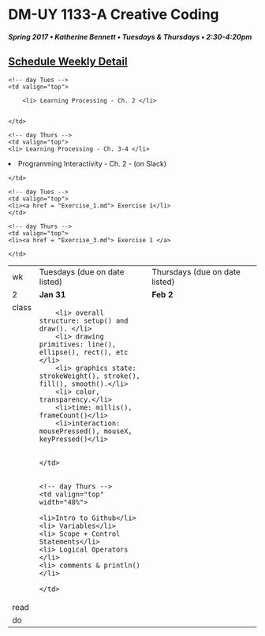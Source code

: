 # DM-UY 1133-A Creative Coding
##### Spring 2017 • Katherine Bennett • Tuesdays & Thursdays • 2:30-4:20pm 

## [Schedule Weekly Detail](Calendar.md) 

<table>
<tr>
<td>wk</td>
<td>Tuesdays (due on date listed)</td>
<td>Thursdays (due on date listed)</td>
</tr>

<!-- dates -->
<tr>
  <td valign="top">2</td>
  <td valign="top" width="48%"><strong>Jan 31</strong></td>
  <td valign="top" width="48%"><strong>Feb 2</strong></td>
</tr>

<!-- class -->
<tr>
	<td valign="top">class</td>
	<!-- day Tues -->
	<td valign="top" width="48%">

		<li> overall structure: setup() and draw(). </li>
		<li> drawing primitives: line(), ellipse(), rect(), etc </li>
		<li> graphics state: strokeWeight(), stroke(), fill(), smooth().</li>
		<li> color, transparency.</li>
		<li>time: millis(), frameCount()</li>
		<li>interaction: mousePressed(), mouseX, keyPressed()</li>

		
	</td>
	

	<!-- day Thurs -->
	<td valign="top" width="48%">

	<li>Intro to Github</li>	
	<li> Variables</li>
	<li> Scope + Control Statements</li> 
	<li> Logical Operators </li>
	<li> comments & println()</li>

	</td>

<!-- homework -->
<tr>
  <td valign="top">read</td>
  	
  	<!-- day Tues -->
  	<td valign="top"> 
  
		<li> Learning Processing - Ch. 2 </li>
		

	</td>

  	<!-- day Thurs -->
  	<td valign="top"> 
  	<li> Learning Processing - Ch. 3-4 </li>
  	
   <li>Programming Interactivity - Ch. 2 - (on Slack)</li>	
		
	
  	</td>
 </tr>


 <!-- do -->
<tr>
  <td valign="top">do</td>

	<!-- day Tues -->
 	<td valign="top"> 
 	<li><a href = "Exercise_1.md"> Exercise 1</li>
 	</td>

  	<!-- day Thurs -->
  	<td valign="top">
  	<li><a href = "Exercise_3.md"> Exercise 1 </a>
		
  	</td>

</tr>
</table>